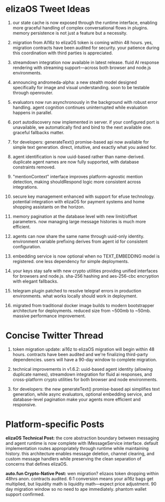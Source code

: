 # elizaOS Tweet Ideas

1. our state cache is now exposed through the runtime interface, enabling more graceful handling of complex conversational flows in plugins. memory persistence is not just a feature but a necessity.

2. migration from AI16z to elizaOS token is coming within 48 hours. yes, migration contracts have been audited for security. your patience during this coordination with third parties is appreciated.

3. streamdown integration now available in latest release. fluid AI response rendering with streaming support—across both browser and node.js environments.

4. announcing andromeda-alpha: a new stealth model designed specifically for image and visual understanding. soon to be testable through openrouter.

5. evaluators now run asynchronously in the background with robust error handling. agent cognition continues uninterrupted while evaluation happens in parallel.

6. port autodiscovery now implemented in server. if your configured port is unavailable, we automatically find and bind to the next available one. graceful fallbacks matter.

7. for developers: generateText() promise-based api now available for simple text generation. direct, intuitive, and exactly what you asked for.

8. agent identification is now uuid-based rather than name-derived. duplicate agent names are now fully supported, with database constraints removed.

9. "mentionContext" interface improves platform-agnostic mention detection, making shouldRespond logic more consistent across integrations.

10. secure key management enhanced with support for efuse technology. potential integration with elizaOS for payment systems and home shopping assistants on the horizon.

11. memory pagination at the database level with new limit/offset parameters. now managing large message histories is much more efficient.

12. agents can now share the same name through uuid-only identity. environment variable prefixing derives from agent id for consistent configuration.

13. embedding service is now optional when no TEXT_EMBEDDING model is registered. one less dependency for simple deployments.

14. your keys stay safe with new crypto utilities providing unified interfaces for browsers and node.js. sha-256 hashing and aes-256-cbc encryption with elegant fallbacks.

15. telegram plugin patched to resolve telegraf errors in production environments. what works locally should work in deployment.

16. migrated from traditional docker image builds to modern bootstrapper architecture for deployments. reduced size from ~500mb to ~50mb. massive performance improvement.

# Concise Twitter Thread

1. token migration update: ai16z to elizaOS migration will begin within 48 hours. contracts have been audited and we're finalizing third-party dependencies. users will have a 90-day window to complete migration.

2. technical improvements in v1.6.2: uuid-based agent identity (allowing duplicate names), streamdown integration for fluid ai responses, and cross-platform crypto utilities for both browser and node environments.

3. for developers: the new generateText() promise-based api simplifies text generation, while async evaluators, optional embedding service, and database-level pagination make your agents more efficient and responsive.

# Platform-specific Posts

**elizaOS Technical Post:**
the core abstraction boundary between messaging and agent runtime is now complete with IMessageService interface. default implementation routes appropriately through runtime while maintaining history. this architecture enables message deletion, channel clearing, and custom message handlers while preserving the clean separation of concerns that defines elizaOS.

**auto.fun Crypto-Native Post:**
wen migration? elizaos token dropping within 48hrs anon. contracts audited. 6:1 conversion means your ai16z bags get multiplied, but liquidity math is liquidity math—expect price adjustment. 90 day migration window so no need to ape immediately. phantom wallet support confirmed.